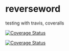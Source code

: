 # reverseword
testing with travis, coveralls

[![Coverage Status](https://coveralls.io/repos/github/anacost/reverseword/badge.svg?branch=master)](https://coveralls.io/github/anacost/reverseword?branch=master)


[![Coverage Status](https://coveralls.io/repos/github/roberthanes/reverseword/badge.svg?branch=master)](https://coveralls.io/github/roberthanes/reverseword?branch=master)
